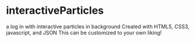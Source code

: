 # interactiveParticles
a log in with interactive particles in background
Created with HTML5, CSS3, javascript, and JSON
This can be customized to your own liking!
